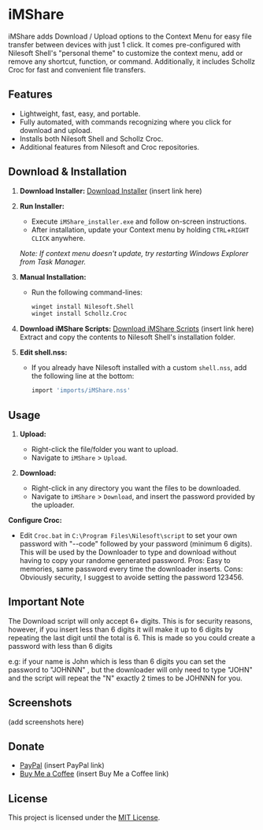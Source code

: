 # iMShare

iMShare adds Download / Upload options to the Context Menu for easy file transfer between devices with just 1 click. It comes pre-configured with Nilesoft Shell's "personal theme" to customize the context menu, add or remove any shortcut, function, or command. Additionally, it includes Schollz Croc for fast and convenient file transfers.

## Features

- Lightweight, fast, easy, and portable.
- Fully automated, with commands recognizing where you click for download and upload.
- Installs both Nilesoft Shell and Schollz Croc.
- Additional features from Nilesoft and Croc repositories.

## Download & Installation

1. **Download Installer:**
   [Download Installer](#) (insert link here)

2. **Run Installer:**
   - Execute `iMShare_installer.exe` and follow on-screen instructions.
   - After installation, update your Context menu by holding `CTRL`+`RIGHT CLICK` anywhere.

   *Note: If context menu doesn't update, try restarting Windows Explorer from Task Manager.*

3. **Manual Installation:**
   - Run the following command-lines:
     ```bash
     winget install Nilesoft.Shell
     winget install Schollz.Croc
     ```

4. **Download iMShare Scripts:**
   [Download iMShare Scripts](#) (insert link here)
   Extract and copy the contents to Nilesoft Shell's installation folder.

5. **Edit shell.nss:**
   - If you already have Nilesoft installed with a custom `shell.nss`, add the following line at the bottom:
     ```bash
     import 'imports/iMShare.nss'
     ```

## Usage
  
1. **Upload:**
   - Right-click the file/folder you want to upload.
   - Navigate to `iMShare` > `Upload`.

2. **Download:**
   - Right-click in any directory you want the files to be downloaded.
   - Navigate to `iMShare` > `Download`, and insert the password provided by the uploader.

 **Configure Croc:**
   - Edit `Croc.bat` in `C:\Program Files\Nilesoft\script` to set your own password with "--code" followed by your password (minimum 6 digits).
This will be used by the Downloader to type and download without having to copy your randome generated password. 
Pros: Easy to memories, same password every time the downloader inserts. 
Cons: Obviously security, I suggest to avoide setting the password 123456. 

## Important Note
The Download script will only accept 6+ digits. 
This is for security reasons, however, if you insert less than 6 digits it will make it up to 6 digits by repeating the last digit until the total is 6. 
This is made so you could create a password with less than 6 digits 

e.g: if your name is John which is less than 6 digits you can set the password to "JOHNNN" , but the downloader will only need to type "JOHN" and the script will repeat the "N" exactly 2 times to be JOHNNN for you. 

## Screenshots

(add screenshots here)

## Donate

- [PayPal](#) (insert PayPal link)
- [Buy Me a Coffee](#) (insert Buy Me a Coffee link)

## License

This project is licensed under the [MIT License](LICENSE).
